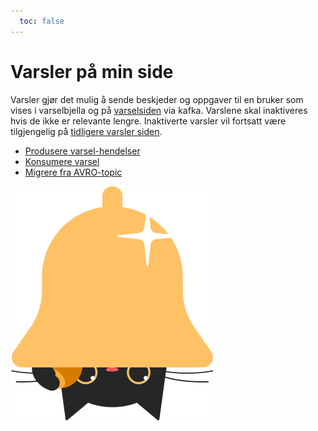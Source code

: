 ```yaml
---
  toc: false
---
```

# Varsler på min side

Varsler gjør det mulig å sende beskjeder og oppgaver til en bruker som vises i varselbjella og  på [varselsiden](https://www.intern.dev.nav.no/minside/nb/varsler) via kafka. Varslene skal inaktiveres hvis de ikke er relevante lengre.
Inaktiverte varsler vil fortsatt være tilgjengelig på [tidligere varsler siden](https://www.nav.no/minside/nb/tidligere-varsler).

* [Produsere varsel-hendelser](produsere.md)
* [Konsumere varsel](konsumere.md)
* [Migrere fra AVRO-topic](migrere.md)

![Katten min gjemmer si en bjelle](../katt/katt-varsler.svg "Title")

